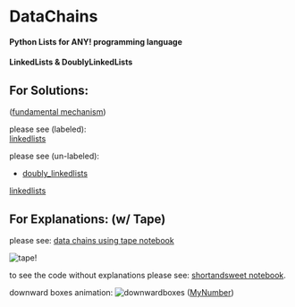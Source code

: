 # DataChains
#### Python Lists for ANY! programming language
#### LinkedLists & DoublyLinkedLists

## For Solutions:  
([fundamental mechanism](explanations/fundamentalmechanism.ipynb))  


  
please see (labeled):  
[linkedlists](explanations/shortandsweet.ipynb)  
  
please see (un-labeled):  
*  [doubly_linkedlists](doubly_linkedlists.ipynb)

[linkedlists](linkedlists.ipynb)


## For Explanations: (w/ Tape)
please see:
[data chains using tape notebook](explanations/data_chains.ipynb)

![tape!](explanations/res/tape.gif)

to see the code without explanations please see:
[shortandsweet notebook](explanations/shortandsweet.ipynb). 

downward boxes animation:
![downwardboxes](explanations/res/downwardboxes.gif)
([MyNumber](explanations/fundamentalmechanism.ipynb))  
